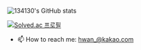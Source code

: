 ![134130's GitHub stats](https://github-readme-stats.vercel.app/api?username=134130&show_icons=true)

[![Solved.ac 프로필](http://mazassumnida.wtf/api/v2/generate_badge?boj=a1eng0)](https://solved.ac/a1eng0)

- 📫 How to reach me: hwan_@kakao.com
<!--
**134130/134130** is a ✨ _special_ ✨ repository because its `README.md` (this file) appears on your GitHub profile.

Here are some ideas to get you started:

- 🔭 I’m currently working on ...
- 🌱 I’m currently learning ...
- 👯 I’m looking to collaborate on ...
- 🤔 I’m looking for help with ...
- 💬 Ask me about ...
- 📫 How to reach me: ...
- 😄 Pronouns: ...
- ⚡ Fun fact: ...
-->
